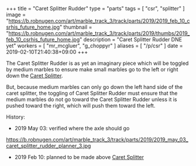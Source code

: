 +++
title = "Caret Splitter Rudder"
type = "parts"
tags = [ "csr", "splitter" ]
image = "https://b.robnugen.com/art/marble_track_3/track/parts/2019/2019_feb_10_csrhis_future_home.jpg"
thumbnail = "https://b.robnugen.com/art/marble_track_3/track/parts/2019/thumbs/2019_feb_10_csrhis_future_home.jpg"
description = "Caret Splitter Rudder DNE yet"
workers = [
    "mr_mcgluer",
    "g_choppyr"
]
aliases = [
    "/p/csr"
]
date = 2019-02-10T21:40:38+09:00
+++

The Caret Splitter Rudder is as yet an imaginary piece which will be
toggled by medium marbles to ensure make small marbles go to the left
or right down the [Caret Splitter](/parts/caret-splitter/).

But, because medium marbles can only go down the left hand side of the
caret splitter, the toggling of Caret Splitter Rudder must ensure that
the medium marbles do not go toward the Caret Splitter Rudder unless
it is pushed toward the right, which will push them toward the left.

History:

* 2019 May 03: verified where the axle should go

https://b.robnugen.com/art/marble_track_3/track/parts/2019/2019_may_03_caret_splitter_rudder_planner_3.jpg

* 2019 Feb 10: planned to be made above [Caret Splitter](/parts/caret-splitter/)

